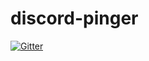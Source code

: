# discord-pinger

[![Gitter](https://badges.gitter.im/paul-reid-photography/paul-reid-photography.svg)](https://gitter.im/paul-reid-photography/paul-reid-photography?utm_source=badge&utm_medium=badge&utm_campaign=pr-badge&utm_content=badge)